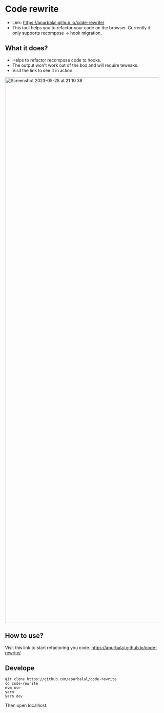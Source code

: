 # Code rewrite
- Link: https://apurbalal.github.io/code-rewrite/
- This tool helps you to refactor your code on the browser. Currently it only supports recompose -> hook migration.

## What it does?
- Helps to refactor recompose code to hooks.
- The output won't work out of the box and will require teweaks.
- Visit the link to see it in action.
<img width="1788" alt="Screenshot 2023-05-28 at 21 10 38" src="https://github.com/apurbalal/code-rewrite/assets/9425881/1f9f7e42-5315-4cef-aa39-b38d753a21ae">

## How to use?
Visit this link to start refactoring you code. 
https://apurbalal.github.io/code-rewrite/

## Develope
```
git clone https://github.com/apurbalal/code-rewrite
cd code-rewrite
nvm use
yarn 
yarn dev
```
Then open localhost.
